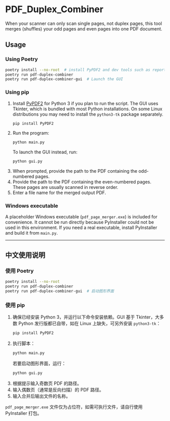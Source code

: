 # PDF_Duplex_Combiner

When your scanner can only scan single pages, not duplex pages, this tool merges (shuffles) your odd pages and even pages into one PDF document.

## Usage

### Using Poetry

```bash
poetry install --no-root  # install PyPDF2 and dev tools such as reportlab
poetry run pdf-duplex-combiner
poetry run pdf-duplex-combiner-gui  # Launch the GUI
```

### Using pip

1. Install [PyPDF2](https://pypi.org/project/PyPDF2/) for Python 3 if you plan to run the script. The GUI uses Tkinter, which is bundled with most Python installations. On some Linux distributions you may need to install the `python3-tk` package separately.
   ```bash
   pip install PyPDF2
   ```
2. Run the program:
   ```bash
   python main.py
   ```
   To launch the GUI instead, run:
   ```bash
   python gui.py
   ```
3. When prompted, provide the path to the PDF containing the odd-numbered pages.
4. Provide the path to the PDF containing the even-numbered pages. These pages are usually scanned in reverse order.
5. Enter a file name for the merged output PDF.

### Windows executable

A placeholder Windows executable (`pdf_page_merger.exe`) is included for convenience. It cannot be run directly because PyInstaller could not be used in this environment. If you need a real executable, install PyInstaller and build it from `main.py`.

---

## 中文使用说明

### 使用 Poetry

```bash
poetry install --no-root
poetry run pdf-duplex-combiner
poetry run pdf-duplex-combiner-gui  # 启动图形界面
```

### 使用 pip

1. 确保已经安装 Python 3，并运行以下命令安装依赖。GUI 基于 Tkinter，大多数 Python 发行版都已自带，如在 Linux 上缺失，可另外安装 `python3-tk`：
   ```bash
   pip install PyPDF2
   ```
2. 执行脚本：
   ```bash
   python main.py
   ```
   若要启动图形界面，运行：
   ```bash
   python gui.py
   ```
3. 根据提示输入奇数页 PDF 的路径。
4. 输入偶数页（通常是反向扫描）的 PDF 路径。
5. 输入合并后输出文件的名称。

`pdf_page_merger.exe` 文件仅为占位符，如需可执行文件，请自行使用 PyInstaller 打包。
